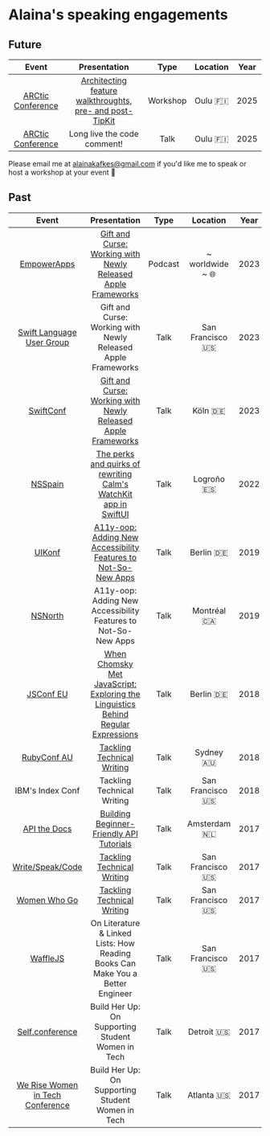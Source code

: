 # Alaina's speaking engagements

## Future

| Event | Presentation | Type | Location | Year |
| :--------: | :--------: | :----: | :------: | :--: |
| [ARCtic Conference](https://arcticonference.com/) | [Architecting feature walkthroughts, pre- and post-TipKit](https://arcticonference.com/workshop/walkthroughs/) | Workshop | Oulu 🇫🇮 | 2025 |
| [ARCtic Conference](https://arcticonference.com/) | Long live the code comment! | Talk | Oulu 🇫🇮 | 2025 |

Please email me at alainakafkes@gmail.com if you'd like me to speak or host a workshop at your event 🥺

## Past

| Event | Presentation | Type | Location | Year |
| :--------: | :--------: | :----: | :------: | :--: |
| [EmpowerApps](https://www.empowerapps.show/) | [Gift and Curse: Working with Newly Released Apple Frameworks](https://www.youtube.com/watch?v=IhEhYZ6PUG4) | Podcast | ~ worldwide ~ 🌐 | 2023 |
| [Swift Language User Group](https://www.meetup.com/swift-language/) | Gift and Curse: Working with Newly Released Apple Frameworks | Talk | San Francisco 🇺🇸 | 2023 |
| [SwiftConf](https://swiftconf.com/#/) | [Gift and Curse: Working with Newly Released Apple Frameworks](https://www.youtube.com/watch?v=m59YfHHYGJk) | Talk | Köln 🇩🇪 | 2023 |
| [NSSpain](https://2022.nsspain.com/) | [The perks and quirks of rewriting Calm's WatchKit app in SwiftUI](https://vimeo.com/751529802) | Talk | Logroño 🇪🇸 | 2022 |
| [UIKonf](https://uikonf.com/uikonf-2019) | [A11y-oop: Adding New Accessibility Features to Not-So-New Apps](https://www.youtube.com/watch?v=298NWlzb8WU) | Talk | Berlin 🇩🇪 | 2019 |
| [NSNorth](https://nsnorth.ca/) | A11y-oop: Adding New Accessibility Features to Not-So-New Apps | Talk | Montréal 🇨🇦 | 2019 |
| [JSConf EU](https://2018.jsconf.eu/) | [When Chomsky Met JavaScript: Exploring the Linguistics Behind Regular Expressions](https://www.youtube.com/watch?v=ZbMj_ab29Js) | Talk | Berlin 🇩🇪 | 2018 |
| [RubyConf AU](https://www.rubyconf.org.au/2018) | [Tackling Technical Writing](https://www.youtube.com/watch?v=brewx-lO3ak) | Talk | Sydney 🇦🇺 | 2018 |
| IBM's Index Conf | Tackling Technical Writing | Talk | San Francisco 🇺🇸 | 2018 |
| [API the Docs](http://apithedocs.org/amsterdam/) | [Building Beginner-Friendly API Tutorials](http://slides.com/alainakafkes/beginner-friendly-api-tutorials#/) | Talk | Amsterdam 🇳🇱 | 2017 |
| [Write/Speak/Code](https://www.meetup.com/WriteSpeakCode-SFBay/events/242556478/) | [Tackling Technical Writing](http://bit.ly/tw-talk) | Talk | San Francisco 🇺🇸 | 2017 |
| [Women Who Go](https://www.meetup.com/Women-Who-Go/events/243464134/) | [Tackling Technical Writing](http://bit.ly/tw-talk) | Talk | San Francisco 🇺🇸 | 2017 |
| [WaffleJS](https://wafflejs.com/) | On Literature & Linked Lists: How Reading Books Can Make You a Better Engineer | Talk | San Francisco 🇺🇸 | 2017 |
| [Self.conference](http://selfconference.org/) | Build Her Up: On Supporting Student Women in Tech | Talk | Detroit 🇺🇸 | 2017 |
| [We Rise Women in Tech Conference](https://werise.tech/) | Build Her Up: On Supporting Student Women in Tech | Talk | Atlanta 🇺🇸 | 2017 |
